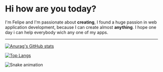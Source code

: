 # Hi how are you today?
I'm Felipe and I'm passionate about __creating__, I found a huge passion in web application development, because I can create almost __anything__.
I hope one day i can help everybody wich any one of my apps.

---

[![Anurag's GitHub stats](https://github-readme-stats.vercel.app/api?username=zefelipe19&theme=tokyonight)](https://github.com/anuraghazra/github-readme-stats)

[![Top Langs](https://github-readme-stats.vercel.app/api/top-langs/?username=zefelipe19&layout=compact&theme=tokyonight)](https://github.com/anuraghazra/github-readme-stats)

![Snake animation](https://github.com/zefelipe19/zefelipe19/blob/output/github-contribution-grid-snake.svg)
